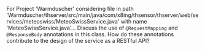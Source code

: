 For Project 'Warmduscher' considering file in path 'Warmduscher/thserver/src/main/java/com/x8ing/thsensor/thserver/web/services/meteoswiss/MeteoSwissService.java' with name 'MeteoSwissService.java'... 
Discuss the use of `@RequestMapping` and `@ResponseBody` annotations in this class. How do these annotations contribute to the design of the service as a RESTful API?